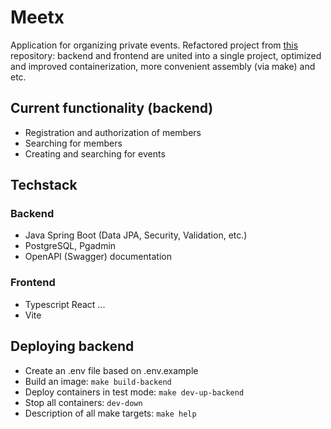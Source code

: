 # Meetx
Application for organizing private events. Refactored project from [this](https://github.com/Alexxeev/xaxaton-event-app) repository: backend and frontend are united into a single project, optimized and improved containerization, more convenient assembly (via make) and etc.

## Current functionality (backend)
* Registration and authorization of members
* Searching for members
* Creating and searching for events

## Techstack
### Backend
* Java Spring Boot (Data JPA, Security, Validation, etc.)
* PostgreSQL, Pgadmin
* OpenAPI (Swagger) documentation
### Frontend
* Typescript React ...
* Vite

## Deploying backend
* Create an .env file based on .env.example
* Build an image: `make build-backend`
* Deploy containers in test mode: `make dev-up-backend`
* Stop all containers: `dev-down`
* Description of all make targets: `make help`




